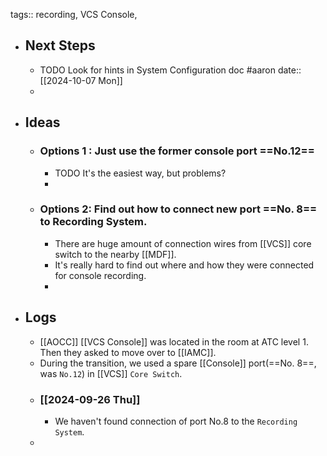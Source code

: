 tags:: recording, VCS Console,

- ## Next Steps
	- TODO Look for hints in System Configuration doc #aaron
	  date:: [[2024-10-07 Mon]]
	-
- ## Ideas
	- ### Options 1 : Just use the former console port ==No.12==
		- TODO It's the easiest way, but problems?
		-
	- ### Options 2: Find out how to connect new port ==No. 8== to Recording System.
		- There are huge amount of connection wires from [[VCS]] core switch to the nearby [[MDF]].
		- It's really hard to find out where and how they were connected for console recording.
		-
- ## Logs
	- [[AOCC]] [[VCS Console]] was located in the room at ATC level 1. Then they asked to move over to [[IAMC]].
	- During the transition, we used a spare [[Console]] port(==No. 8==, was `No.12`) in [[VCS]] `Core Switch`.
	- ### [[2024-09-26 Thu]]
		- We haven't found connection of port No.8 to the  `Recording System`.
	-